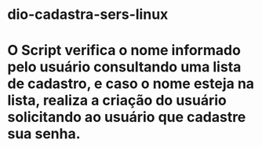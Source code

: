 # dio-cadastra-sers-linux

# O Script verifica o nome informado pelo usuário consultando uma lista de cadastro, e caso o nome esteja na lista, realiza a criação do usuário solicitando ao usuário que cadastre sua senha.
